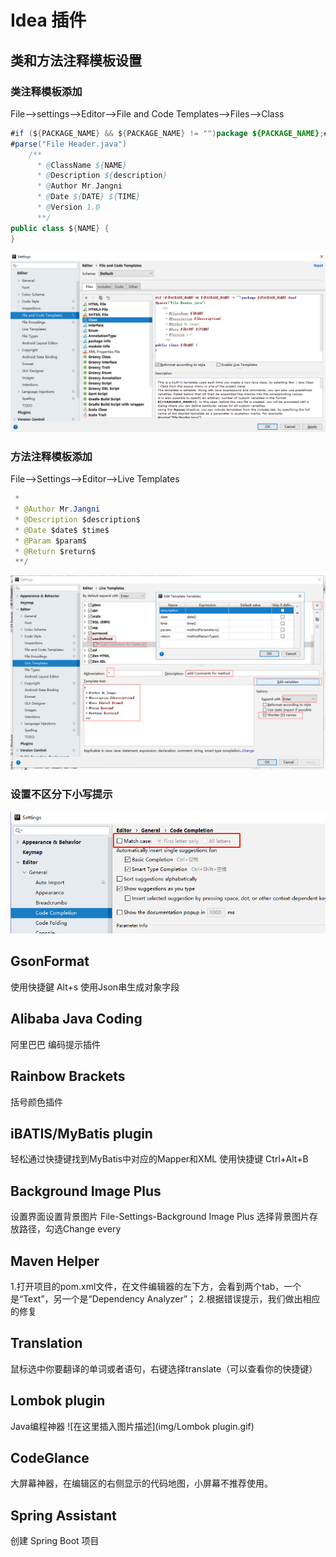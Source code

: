# Idea 插件
## 类和方法注释模板设置
### 类注释模板添加
File-->settings-->Editor-->File and Code Templates-->Files-->Class
```java
#if (${PACKAGE_NAME} && ${PACKAGE_NAME} != "")package ${PACKAGE_NAME};#end
#parse("File Header.java")
    /**
      * @ClassName ${NAME}
      * @Description ${description}
      * @Author Mr.Jangni
      * @Date ${DATE} ${TIME}
      * @Version 1.0
      **/
public class ${NAME} {
}
```
![实例](img\set_class.png)
### 方法注释模板添加
File-->Settings-->Editor-->Live Templates
```java
 *
 * @Author Mr.Jangni
 * @Description $description$
 * @Date $date$ $time$
 * @Param $param$
 * @Return $return$
 **/
```
![实例](img\set_method.png)
### 设置不区分下小写提示
![实例](img/daxiaoxie.png)
## GsonFormat
使用快捷鍵 Alt+s
使用Json串生成对象字段
## Alibaba Java Coding
阿里巴巴 编码提示插件
## Rainbow Brackets
括号颜色插件
## iBATIS/MyBatis plugin
轻松通过快捷键找到MyBatis中对应的Mapper和XML
使用快捷键 Ctrl+Alt+B
## Background Image Plus
设置界面设置背景图片
File-Settings-Background Image Plus
选择背景图片存放路径，勾选Change every
## Maven Helper
1.打开项目的pom.xml文件，在文件编辑器的左下方，会看到两个tab，一个是“Text”，另一个是“Dependency Analyzer”；
2.根据错误提示，我们做出相应的修复
## Translation
鼠标选中你要翻译的单词或者语句，右键选择translate（可以查看你的快捷键）
## Lombok plugin
Java编程神器
![在这里插入图片描述](img/Lombok plugin.gif)
## CodeGlance
大屏幕神器，在编辑区的右侧显示的代码地图，小屏幕不推荐使用。
## Spring Assistant
创建 Spring Boot 项目
